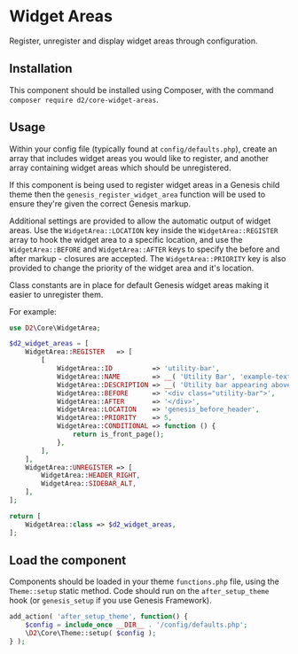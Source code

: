 # Widget Areas

Register, unregister and display widget areas through configuration.

## Installation

This component should be installed using Composer, with the command `composer require d2/core-widget-areas`.

## Usage

Within your config file (typically found at `config/defaults.php`), create an array that includes widget areas you would like to register, and another array containing widget areas which should be unregistered. 

If this component is being used to register widget areas in a Genesis child theme then the `genesis_register_widget_area` function will be used to ensure they're given the correct Genesis markup.

Additional settings are provided to allow the automatic output of widget areas. Use the `WidgetArea::LOCATION` key inside the `WidgetArea::REGISTER` array to hook the widget area to a specific location, and use the `WidgetArea::BEFORE` and `WidgetArea::AFTER` keys to specify the before and after markup - closures are accepted. The `WidgetArea::PRIORITY` key is also provided to change the priority of the widget area and it's location.

Class constants are in place for default Genesis widget areas making it easier to unregister them.

For example:

```php
use D2\Core\WidgetArea;

$d2_widget_areas = [
    WidgetArea::REGISTER   => [
        [
            WidgetArea::ID          => 'utility-bar',
            WidgetArea::NAME        => __( 'Utility Bar', 'example-textdomain' ),
            WidgetArea::DESCRIPTION => __( 'Utility bar appearing above the site header.', 'example-textdomain' ),
            WidgetArea::BEFORE      => '<div class="utility-bar">',
            WidgetArea::AFTER       => '</div>',
            WidgetArea::LOCATION    => 'genesis_before_header',
            WidgetArea::PRIORITY    => 5,
            WidgetArea::CONDITIONAL => function () {
                return is_front_page();
            },
        ],
    ],
    WidgetArea::UNREGISTER => [
        WidgetArea::HEADER_RIGHT,
        WidgetArea::SIDEBAR_ALT,
    ],
];

return [
    WidgetArea::class => $d2_widget_areas,
];
 ```

## Load the component

Components should be loaded in your theme `functions.php` file, using the `Theme::setup` static method. Code should run on the `after_setup_theme` hook (or `genesis_setup` if you use Genesis Framework).

```php
add_action( 'after_setup_theme', function() {
    $config = include_once __DIR__ . '/config/defaults.php';
    \D2\Core\Theme::setup( $config );
} );
```
